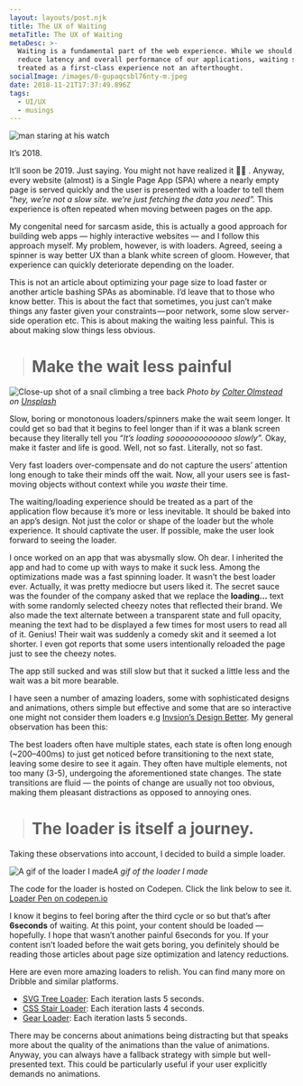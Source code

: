 ```yaml
---
layout: layouts/post.njk
title: The UX of Waiting
metaTitle: The UX of Waiting
metaDesc: >-
  Waiting is a fundamental part of the web experience. While we should strive to
  reduce latency and overall performance of our applications, waiting should be
  treated as a first-class experience not an afterthought.
socialImage: /images/0-gupaqcsbl76nty-m.jpeg
date: 2018-11-21T17:37:49.896Z
tags:
  - UI/UX
  - musings
---
```

![man staring at his watch](/images/0-gupaqcsbl76nty-m.jpeg "Credits: rawpixel on https://unsplash.com/@rawpixel/collections")



It’s 2018.

It’ll soon be 2019. Just saying. You might not have realized it 🤷‍♂ . Anyway, every website (almost) is a Single Page App (SPA) where a nearly empty page is served quickly and the user is presented with a loader to tell them “*hey, we’re not a slow site. we’re just fetching the data you need”.* This experience is often repeated when moving between pages on the app.

My congenital need for sarcasm aside, this is actually a good approach for building web apps — highly interactive websites — and I follow this approach myself. My problem, however, is with loaders. Agreed, seeing a spinner is way better UX than a blank white screen of gloom. However, that experience can quickly deteriorate depending on the loader.

This is not an article about optimizing your page size to load faster or another article bashing SPAs as abominable. I’d leave that to those who know better. This is about the fact that sometimes, you just can’t make things any faster given your constraints — poor network, some slow server-side operation etc. This is about making the waiting less painful. This is about making slow things less obvious.

> # Make the wait less painful

![Close-up shot of a snail climbing a tree back](https://cdn-images-1.medium.com/max/10368/0*3WSDpL6wJDFUK9K5) *Photo by [Colter Olmstead](https://unsplash.com/@colterolmstead?utm_source=medium&utm_medium=referral) on [Unsplash](https://unsplash.com?utm_source=medium&utm_medium=referral)*

Slow, boring or monotonous loaders/spinners make the wait seem longer. It could get so bad that it begins to feel longer than if it was a blank screen because they literally tell you “*It’s loading sooooooooooooo slowly”.* Okay, make it faster and life is good. Well, not so fast. Literally, not so fast.

Very fast loaders over-compensate and do not capture the users’ attention long enough to take their minds off the wait. Now, all your users see is fast-moving objects without context while you *waste* their time.

The waiting/loading experience should be treated as a part of the application flow because it’s more or less inevitable. It should be baked into an app’s design. Not just the color or shape of the loader but the whole experience. It should captivate the user. If possible, make the user look forward to seeing the loader.

I once worked on an app that was abysmally slow. Oh dear. I inherited the app and had to come up with ways to make it suck less. Among the optimizations made was a fast spinning loader. It wasn’t the best loader ever. Actually, it was pretty mediocre but users liked it. The secret sauce was the founder of the company asked that we replace the **loading…** text with some randomly selected cheezy notes that reflected their brand. We also made the text alternate between a transparent state and full opacity, meaning the text had to be displayed a few times for most users to read all of it. Genius! Their wait was suddenly a comedy skit and it seemed a lot shorter. I even got reports that some users intentionally reloaded the page just to see the cheezy notes.

The app still sucked and was still slow but that it sucked a little less and the wait was a bit more bearable.

I have seen a number of amazing loaders, some with sophisticated designs and animations, others simple but effective and some that are so interactive one might not consider them loaders e.g [Invsion’s Design Better](https://www.designbetter.co). My general observation has been this:

The best loaders often have multiple states, each state is often long enough (~200–400ms) to just get noticed before transitioning to the next state, leaving some desire to see it again. They often have multiple elements, not too many (3-5), undergoing the aforementioned state changes. The state transitions are fluid — the points of change are usually not too obvious, making them pleasant distractions as opposed to annoying ones.

> # The loader is itself a journey.

Taking these observations into account, I decided to build a simple loader.

![A gif of the loader I made](https://cdn-images-1.medium.com/max/2192/1*F-EgOdnudDW7L4-8Iky8FA.gif)*A gif of the loader I made*

The code for the loader is hosted on Codepen. Click the link below to see it. [Loader Pen on codepen.io](https://codepen.io/segunolalive/pen/JmVMOm)

I know it begins to feel boring after the third cycle or so but that’s after **6seconds** of waiting. At this point, your content should be loaded — hopefully. I hope that wasn’t another painful 6seconds for you. If your content isn’t loaded before the wait gets boring, you definitely should be reading those articles about page size optimization and latency reductions.

Here are even more amazing loaders to relish. You can find many more on Dribble and similar platforms.

* [SVG Tree Loader](https://codepen.io/juergengenser/pen/dPoQpY): Each iteration lasts 5 seconds.
* [CSS Stair Loader](https://codepen.io/ispal/pen/mVaaJe): Each iteration lasts 4 seconds.
* [Gear Loader](https://codepen.io/jonitrythall/pen/ojKgdx): Each iteration lasts 5 seconds.

There may be concerns about animations being distracting but that speaks more about the quality of the animations than the value of animations. Anyway, you can always have a fallback strategy with simple but well-presented text. This could be particularly useful if your user explicitly demands no animations.